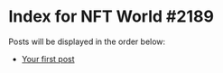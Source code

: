 # Index for NFT World #2189
Posts will be displayed in the order below:

- [Your first post](./001-first.md)

